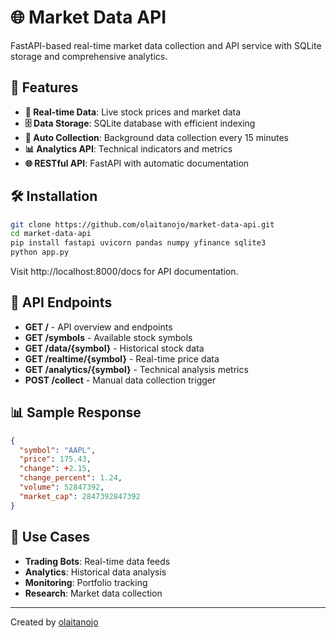 # 🌐 Market Data API

FastAPI-based real-time market data collection and API service with SQLite storage and comprehensive analytics.

## 🚀 Features

- **📡 Real-time Data**: Live stock prices and market data
- **🗄️ Data Storage**: SQLite database with efficient indexing
- **🔄 Auto Collection**: Background data collection every 15 minutes
- **📊 Analytics API**: Technical indicators and metrics
- **🌐 RESTful API**: FastAPI with automatic documentation

## 🛠️ Installation

```bash
git clone https://github.com/olaitanojo/market-data-api.git
cd market-data-api
pip install fastapi uvicorn pandas numpy yfinance sqlite3
python app.py
```

Visit http://localhost:8000/docs for API documentation.

## 📡 API Endpoints

- **GET /** - API overview and endpoints
- **GET /symbols** - Available stock symbols
- **GET /data/{symbol}** - Historical stock data
- **GET /realtime/{symbol}** - Real-time price data
- **GET /analytics/{symbol}** - Technical analysis metrics
- **POST /collect** - Manual data collection trigger

## 📊 Sample Response

```json
{
  "symbol": "AAPL",
  "price": 175.43,
  "change": +2.15,
  "change_percent": 1.24,
  "volume": 52847392,
  "market_cap": 2847392847392
}
```

## 🎯 Use Cases

- **Trading Bots**: Real-time data feeds
- **Analytics**: Historical data analysis
- **Monitoring**: Portfolio tracking
- **Research**: Market data collection

---
Created by [olaitanojo](https://github.com/olaitanojo)
